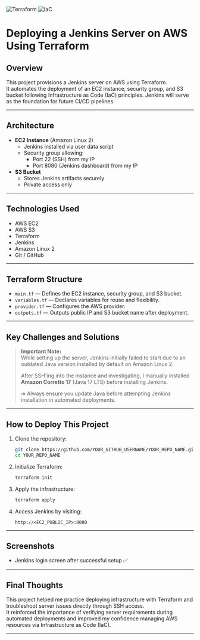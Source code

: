 ![Terraform](https://img.shields.io/badge/Terraform-AWS-blueviolet) ![IaC](https://img.shields.io/badge/IaC-Infrastructure%20as%20Code-success)

# Deploying a Jenkins Server on AWS Using Terraform

## Overview
This project provisions a Jenkins server on AWS using Terraform.  
It automates the deployment of an EC2 instance, security group, and S3 bucket following Infrastructure as Code (IaC) principles. Jenkins will serve as the foundation for future CI/CD pipelines.

---

## Architecture
- **EC2 Instance** (Amazon Linux 2)
  - Jenkins installed via user data script
  - Security group allowing:
    - Port 22 (SSH) from my IP
    - Port 8080 (Jenkins dashboard) from my IP
- **S3 Bucket**
  - Stores Jenkins artifacts securely
  - Private access only

---

## Technologies Used
- AWS EC2
- AWS S3
- Terraform
- Jenkins
- Amazon Linux 2
- Git / GitHub

---

## Terraform Structure
- `main.tf` — Defines the EC2 instance, security group, and S3 bucket.
- `variables.tf` — Declares variables for reuse and flexibility.
- `provider.tf` — Configures the AWS provider.
- `outputs.tf` — Outputs public IP and S3 bucket name after deployment.

---

## Key Challenges and Solutions
> **Important Note:**  
> While setting up the server, Jenkins initially failed to start due to an outdated Java version installed by default on Amazon Linux 2.  
> 
> After SSH'ing into the instance and investigating, I manually installed **Amazon Corretto 17** (Java 17 LTS) before installing Jenkins.  
> 
> ➔ Always ensure you update Java before attempting Jenkins installation in automated deployments.

---

## How to Deploy This Project
1. Clone the repository:
    ```bash
    git clone https://github.com/YOUR_GITHUB_USERNAME/YOUR_REPO_NAME.git
    cd YOUR_REPO_NAME
    ```
2. Initialize Terraform:
    ```bash
    terraform init
    ```
3. Apply the infrastructure:
    ```bash
    terraform apply
    ```
4. Access Jenkins by visiting:
    ```
    http://<EC2_PUBLIC_IP>:8080
    ```

---

## Screenshots
- Jenkins login screen after successful setup ✅

---

## Final Thoughts
This project helped me practice deploying infrastructure with Terraform and troubleshoot server issues directly through SSH access.  
It reinforced the importance of verifying server requirements during automated deployments and improved my confidence managing AWS resources via Infrastructure as Code (IaC).

---
